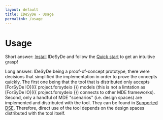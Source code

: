 ```yaml
---
layout: default
title: IDeSyDe - Usage
permalink: /usage
---
```



# Usage

Short answer: [Install](usage/install.md) IDeSyDe and follow the [Quick start](usage/quickstart.md) to get an intuitive grasp!

Long answer:
IDeSyDe being a proof-of-concept prototype, there were decisions that simplified the implementation in order
to prove the concepts quickly. The first one being that the tool that is distributed only accepts [ForSyDe IO]({{ project.forsydeio }})
models (this is not a limtation as [ForSyDe IO]({{ project.forsydeio }}) connects to other MDE frameworks). 
Second, only a handful of MDE "scenarios" (i.e. design spaces) are implemented and distributed with the tool.
They can be found in [Supported DSE](status.md).
Therefore, direct use of the tool depends on the design spaces distributed with the tool itself. 